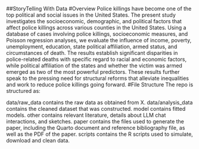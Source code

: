 ##StoryTelling With Data
#Overview
Police killings have become one of the top political and social issues in the United States. The present study
investigates the socioeconomic, demographic, and political factors that affect police killings across various
counties in the United States. Using a database of cases involving police killings, socioeconomic measures,
and Poisson regression analyses, we evaluate the influence of income, poverty, unemployment, education, state
political affiliation, armed status, and circumstances of death. The results establish significant disparities
in police-related deaths with specific regard to racial and economic factors, while political affiliation of the
states and whether the victim was armed emerged as two of the most powerful predictors. These results
further speak to the pressing need for structural reforms that alleviate inequalities and work to reduce police
killings going forward.
#File Structure
The repo is structured as:

data/raw_data contains the raw data as obtained from X.
data/analysis_data contains the cleaned dataset that was constructed.
model contains fitted models.
other contains relevant literature, details about LLM chat interactions, and sketches.
paper contains the files used to generate the paper, including the Quarto document and reference bibliography file, as well as the PDF of the paper.
scripts contains the R scripts used to simulate, download and clean data.
